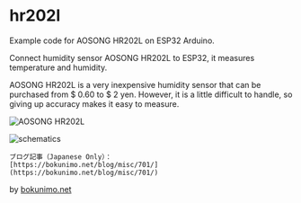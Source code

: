 # hr202l
Example code for AOSONG HR202L on ESP32 Arduino.  

Connect humidity sensor AOSONG HR202L to ESP32, it measures temperature and humidity.  

AOSONG HR202L is a very inexpensive humidity sensor that can be purchased from $ 0.60
to $ 2 yen. However, it is a little difficult to handle, so giving up accuracy makes
it easy to measure.  

![AOSONG HR202L](https://bokunimo.net/blog/wp-content/uploads/2019/12/DSC_0077.jpg)  

![schematics](https://bokunimo.net/blog/wp-content/uploads/2019/12/DSC_0075.jpg)  

    ブログ記事（Japanese Only）：  
    [https://bokunimo.net/blog/misc/701/](https://bokunimo.net/blog/misc/701/)  

by [bokunimo.net](https://bokunimo.net)
